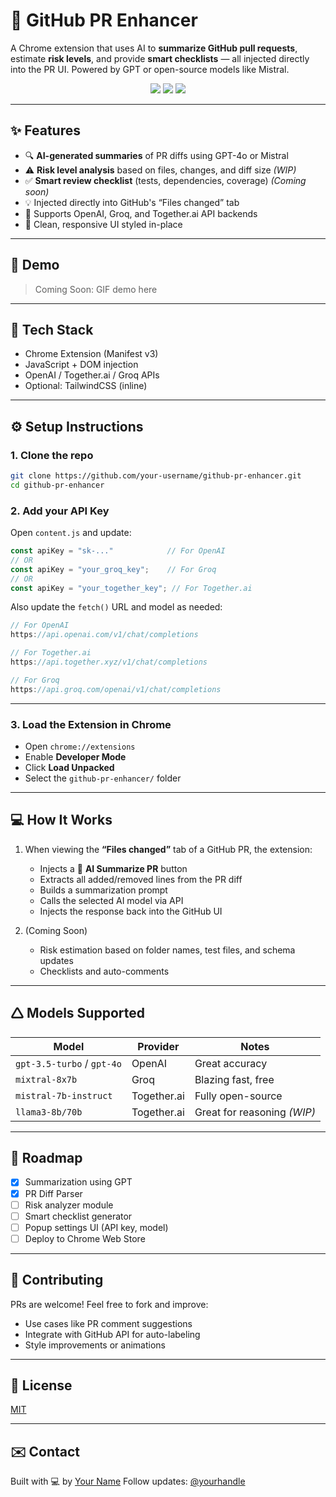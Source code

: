 # 🧠 GitHub PR Enhancer

A Chrome extension that uses AI to **summarize GitHub pull requests**, estimate **risk levels**, and provide **smart checklists** — all injected directly into the PR UI. Powered by GPT or open-source models like Mistral.

<p align="center">
  <img src="https://img.shields.io/badge/built_with-JavaScript-blue?style=flat-square" />
  <img src="https://img.shields.io/badge/API-OpenAI%2FTogether.ai%2FGroq-green?style=flat-square" />
  <img src="https://img.shields.io/badge/manifest-v3-yellow?style=flat-square" />
</p>

---

## ✨ Features

* 🔍 **AI-generated summaries** of PR diffs using GPT-4o or Mistral
* ⚠️ **Risk level analysis** based on files, changes, and diff size *(WIP)*
* ✅ **Smart review checklist** (tests, dependencies, coverage) *(Coming soon)*
* 💡 Injected directly into GitHub's “Files changed” tab
* 🔌 Supports OpenAI, Groq, and Together.ai API backends
* 💬 Clean, responsive UI styled in-place

---

## 📸 Demo

> Coming Soon: GIF demo here

---

## 💪 Tech Stack

* Chrome Extension (Manifest v3)
* JavaScript + DOM injection
* OpenAI / Together.ai / Groq APIs
* Optional: TailwindCSS (inline)

---

## ⚙️ Setup Instructions

### 1. Clone the repo

```bash
git clone https://github.com/your-username/github-pr-enhancer.git
cd github-pr-enhancer
```

### 2. Add your API Key

Open `content.js` and update:

```js
const apiKey = "sk-..."            // For OpenAI
// OR
const apiKey = "your_groq_key";    // For Groq
// OR
const apiKey = "your_together_key"; // For Together.ai
```

Also update the `fetch()` URL and model as needed:

```js
// For OpenAI
https://api.openai.com/v1/chat/completions

// For Together.ai
https://api.together.xyz/v1/chat/completions

// For Groq
https://api.groq.com/openai/v1/chat/completions
```

---

### 3. Load the Extension in Chrome

* Open `chrome://extensions`
* Enable **Developer Mode**
* Click **Load Unpacked**
* Select the `github-pr-enhancer/` folder

---

## 💻 How It Works

1. When viewing the **“Files changed”** tab of a GitHub PR, the extension:

   * Injects a 🧠 **AI Summarize PR** button
   * Extracts all added/removed lines from the PR diff
   * Builds a summarization prompt
   * Calls the selected AI model via API
   * Injects the response back into the GitHub UI

2. (Coming Soon)

   * Risk estimation based on folder names, test files, and schema updates
   * Checklists and auto-comments

---

## 🛆 Models Supported

| Model                      | Provider    | Notes                       |
| -------------------------- | ----------- | --------------------------- |
| `gpt-3.5-turbo` / `gpt-4o` | OpenAI      | Great accuracy              |
| `mixtral-8x7b`             | Groq        | Blazing fast, free          |
| `mistral-7b-instruct`      | Together.ai | Fully open-source           |
| `llama3-8b/70b`            | Together.ai | Great for reasoning *(WIP)* |

---

## 🧰 Roadmap

* [x] Summarization using GPT
* [x] PR Diff Parser
* [ ] Risk analyzer module
* [ ] Smart checklist generator
* [ ] Popup settings UI (API key, model)
* [ ] Deploy to Chrome Web Store

---

## 🙌 Contributing

PRs are welcome! Feel free to fork and improve:

* Use cases like PR comment suggestions
* Integrate with GitHub API for auto-labeling
* Style improvements or animations

---

## 📜 License

[MIT](LICENSE)

---

## ✉️ Contact

Built with 💻 by [Your Name](https://github.com/your-username)
Follow updates: [@yourhandle](https://twitter.com/yourhandle)
